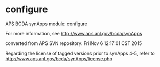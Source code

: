 # configure
APS BCDA synApps module: configure

For more information, see
   http://www.aps.anl.gov/bcda/synApps

converted from APS SVN repository: Fri Nov  6 12:17:01 CST 2015

Regarding the license of tagged versions prior to synApps 4-5,
refer to http://www.aps.anl.gov/bcda/synApps/license.php
